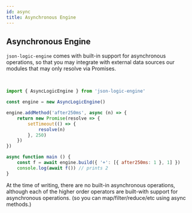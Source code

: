 ```yaml
---
id: async
title: Asynchronous Engine
---
```


## Asynchronous Engine

`json-logic-engine` comes with built-in support for asynchronous operations, so that you may integrate with external data sources our modules that may only resolve via Promises.

<br/>


```js
import { AsyncLogicEngine } from 'json-logic-engine'

const engine = new AsyncLogicEngine()

engine.addMethod('after250ms', async (n) => {
    return new Promise(resolve => {
        setTimeout(() => {
            resolve(n)
        }, 250)
    })
})

async function main () {
    const f = await engine.build({ '+': [{ after250ms: 1 }, 1] })
    console.log(await f()) // prints 2
}
```

At the time of writing, there are no built-in asynchronous operations, although each of the higher order operators are built-with support for asynchronous operations. (so you can map/filter/reduce/etc using async methods.)